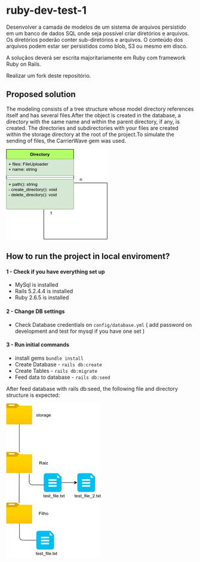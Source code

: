 # ruby-dev-test-1

Desenvolver a camada de modelos de um sistema de arquivos persistido em um banco de dados SQL onde seja possível criar diretórios e arquivos. Os diretórios poderão conter sub-diretórios e arquivos. O conteúdo dos arquivos podem estar ser persistidos como blob, S3 ou mesmo em disco.

A soluçãos deverá ser escrita majoritariamente em Ruby com framework Ruby on Rails.

Realizar um fork deste repositório.

## Proposed solution
The modeling consists of a tree structure whose model directory references itself and has several files.After the object is created in the database, a directory with the same name and within the parent directory, if any, is created. The directories and subdirectories with your files are created within the storage directory at the root of the project.To simulate the sending of files, the CarrierWave gem was used.

![alt text](https://github.com/MaxAlmeida/ruby-dev-test-1/blob/file_system/modeling.jpg?raw=true)


## How to run the project in local enviroment?
#### 1 - Check if you have everything set up
- MySql is installed
- Rails 5.2.4.4 is installed
- Ruby 2.6.5 is installed
#### 2 - Change DB settings
- Check Database credentials on `config/database.yml` ( add password on development and test for mysql if you have one set )
#### 3 - Run initial commands
- install gems `bundle install` 
- Create Database - `rails db:create`
- Create Tables - `rails db:migrate`
- Feed data to database - `rails db:seed `

After feed database with rails db:seed, the following file and directory structure is expected:


![alt text](https://github.com/MaxAlmeida/ruby-dev-test-1/blob/file_system/folder_seed.jpg?raw=true)
